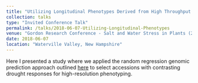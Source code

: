 ```yaml
---
title: "Utilizing Longitudinal Phenotypes Derived from High Throughput Phenotyping to Study and Improve Adaptation to Water Limitation in Rice"
collection: talks
type: "Invited Conference Talk"
permalink: /talks/2018-06-07-Utilizing-Longitudinal-Phenotypes
venue: "Gordon Research Conference - Salt and Water Stress in Plants (2018)"
date: 2018-06-07
location: "Waterville Valley, New Hampshire"
---
```


Here I presented a study where we applied the random regression genomic prediction approach outlined [here](https://www.biorxiv.org/content/early/2018/05/11/319897) to select accessions with contrasting drought responses for high-resolution phenotyping.
